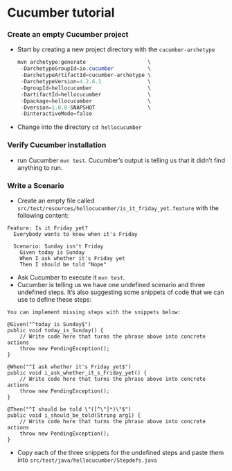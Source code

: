 # Cucumber tutorial
### Create an empty Cucumber project
* Start by creating a new project directory with the `cucumber-archetype`
  ```powershell
  mvn archetype:generate                    \
   -DarchetypeGroupId=io.cucumber           \
   -DarchetypeArtifactId=cucumber-archetype \
   -DarchetypeVersion=4.2.6.1               \
   -DgroupId=hellocucumber                  \
   -DartifactId=hellocucumber               \
   -Dpackage=hellocucumber                  \
   -Dversion=1.0.0-SNAPSHOT                 \
   -DinteractiveMode=false
   ```
* Change into the directory `cd hellocucumber`
### Verify Cucumber installation
* run Cucumber `mvn test`. Cucumber’s output is telling us that it didn’t find anything to run.
### Write a Scenario
* Create an empty file called `src/test/resources/hellocucumber/is_it_friday_yet.feature` with the following content:
```cucumber
Feature: Is it Friday yet?
  Everybody wants to know when it's Friday

  Scenario: Sunday isn't Friday
    Given today is Sunday
    When I ask whether it's Friday yet
    Then I should be told "Nope"
```
*  Ask Cucumber to execute it `mvn test`.
*  Cucumber is telling us we have one undefined scenario and three undefined steps. It’s also suggesting some snippets of code that we can use to define these steps:
```cucumber
You can implement missing steps with the snippets below:

@Given("^today is Sunday$")
public void today_is_Sunday() {
    // Write code here that turns the phrase above into concrete actions
    throw new PendingException();
}

@When("^I ask whether it's Friday yet$")
public void i_ask_whether_it_s_Friday_yet() {
    // Write code here that turns the phrase above into concrete actions
    throw new PendingException();
}

@Then("^I should be told \"([^\"]*)\"$")
public void i_should_be_told(String arg1) {
    // Write code here that turns the phrase above into concrete actions
    throw new PendingException();
}
```
* Copy each of the three snippets for the undefined steps and paste them into `src/test/java/hellocucumber/Stepdefs.java`